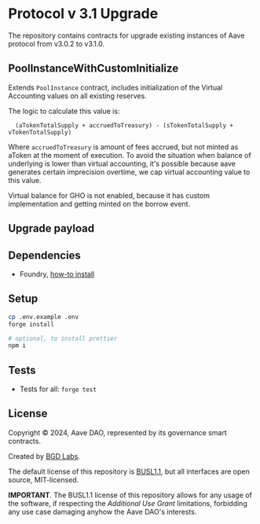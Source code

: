 # Protocol v 3.1 Upgrade

The repository contains contracts for upgrade existing instances of Aave protocol from v3.0.2 to v3.1.0.

## PoolInstanceWithCustomInitialize
Extends `PoolInstance` contract, includes initialization of the Virtual Accounting values on all existing reserves.

The logic to calculate this value is:
```
  (aTokenTotalSupply + accruedToTreasury) - (sTokenTotalSupply + vTokenTotalSupply)
```
Where `accruedToTreasury` is amount of fees accrued, but not minted as aToken at the moment of execution.
To avoid the situation when balance of underlying is lower than virtual accounting,
it's possible because aave generates certain imprecision overtime, we cap virtual accounting value to this value.

Virtual balance for GHO is not enabled, because it has custom implementation and getting minted on the borrow event.

## Upgrade payload


## Dependencies

- Foundry, [how-to install](https://book.getfoundry.sh/getting-started/installation)

## Setup

```sh
cp .env.example .env
forge install

# optional, to install prettier
npm i
```

## Tests

- Tests for all: `forge test`

## License

Copyright © 2024, Aave DAO, represented by its governance smart contracts.

Created by [BGD Labs](https://bgdlabs.com/).

The default license of this repository is [BUSL1.1](./LICENSE), but all interfaces are open source, MIT-licensed.

**IMPORTANT**. The BUSL1.1 license of this repository allows for any usage of the software,
if respecting the *Additional Use Grant* limitations, forbidding any use case damaging anyhow the Aave DAO's interests.
